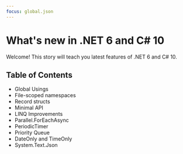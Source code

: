 ```yaml
---
focus: global.json
---
```


# What's new in .NET 6 and C# 10

Welcome! This story will teach you latest features of .NET 6 and C# 10.

## Table of Contents

* Global Usings
* File-scoped namespaces
* Record structs
* Minimal API
* LINQ Improvements
* Parallel.ForEachAsync
* PeriodicTimer
* Priority Queue
* DateOnly and TimeOnly
* System.Text.Json
